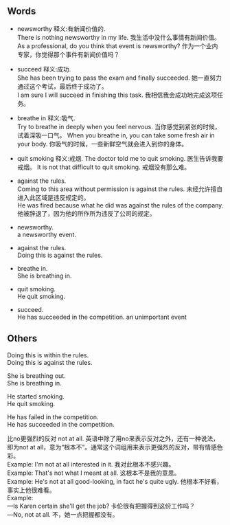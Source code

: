## Words
* newsworthy 释义:有新闻价值的.    
There is nothing newsworthy in my life.  我生活中没什么事情有新闻价值。  
As a professional, do you think that event is newsworthy?   作为一个业内专家，你觉得那个事件有新闻价值吗？

* succeed 释义:成功.  
She has been trying to pass the exam and finally succeeded.  她一直努力通过这个考试，最后终于成功了。  
I am sure I will succeed in finishing this task.  我相信我会成功地完成这项任务。

* breathe in  释义:吸气.  
Try to breathe in deeply when you feel nervous. 当你感觉到紧张的时候，试着深吸一口气。
When you breathe in, you can take some fresh air in your body.  你吸气的时候，一些新鲜空气就会进入到你的身体。

* quit smoking  释义:戒烟. 
The doctor told me to quit smoking.  医生告诉我要戒烟。
It is not that difficult to quit smoking.  戒烟没有那么难。

* against the rules.    
Coming to this area without permission is against the rules. 未经允许擅自进入此区域是违反规定的。  
He was fired because what he did was against the rules of the company.  他被辞退了，因为他的所作所为违反了公司的规定。  

* newsworthy.   
a newsworthy event.   

* against the rules.   
Doing this is against the rules.    

* breathe in.   
She is breathing in.  

* quit smoking.   
He quit smoking.   

* succeed.    
He has succeeded in the competition.
an unimportant event


## Others
Doing this is within the rules.   
Doing this is against the rules.   

She is breathing out.   
She is breathing in.  

He started smoking.   
He quit smoking.   

He has failed in the competition.   
He has succeeded in the competition.   

比no更强烈的反对 not at all. 
英语中除了用no来表示反对之外，还有一种说法，即为not at all，意为“根本不”。通常这个词组用来表示更强烈的反对，带有情感色彩。  
Example: I'm not at all interested in it. 我对此根本不感兴趣。  
Example: That's not what I meant at all. 这根本不是我的意思。  
Example: He's not at all good-looking, in fact he's quite ugly. 他根本不好看，事实上他很难看。  
Example:  
—Is Karen certain she'll get the job? 卡伦很有把握得到这份工作吗？  
—No, not at all. 不，她一点把握都没有。  

